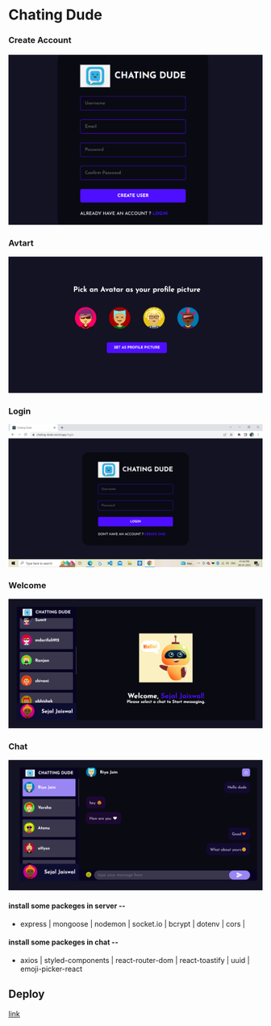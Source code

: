 <h1 color="red" fontSize="30px"> Chating Dude  </h1>

<h3> Create Account </h3>
<img src='./chat/Images/signup.png'>

<h3> Avtart </h3>
<img src='./chat/Images/avtar.png'>

<h3>Login</h3>
<img src='./chat/Images/login.png'>

<h3>Welcome</h3>
<img src='./chat/Images/welcome.png'>

<h3> Chat </h3>
<img src='./chat/Images/chat.png'>



<h4>install some packeges in server -- </h4>

- express | mongoose | nodemon | socket.io | bcrypt | dotenv | cors |

<h4>install some packeges in chat -- </h4>

- axios | styled-components | react-router-dom | react-toastify | uuid | emoji-picker-react

<h2 > Deploy </h2>
<a href=`https://chating-dude.vercel.app/`>link</a>




